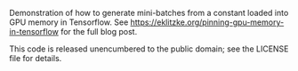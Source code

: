 Demonstration of how to generate mini-batches from a constant loaded into GPU
memory in Tensorflow. See https://eklitzke.org/pinning-gpu-memory-in-tensorflow
for the full blog post.

This code is released unencumbered to the public domain; see the LICENSE file
for details.
